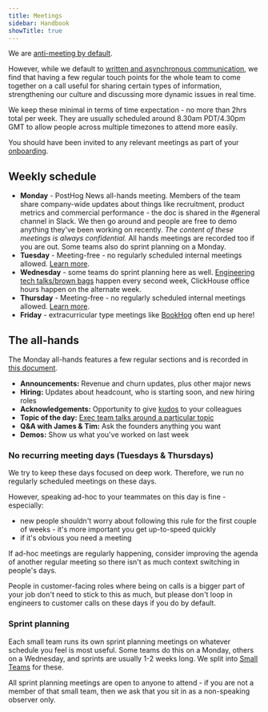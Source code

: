 ```yaml
---
title: Meetings
sidebar: Handbook
showTitle: true
---
```


We are [anti-meeting by default](/blog/meetings). 

However, while we default to [written and asynchronous communication](/handbook/company/communication), we find that having a few regular touch points for the whole team to come together on a call useful for sharing certain types of information, strengthening our culture and discussing more dynamic issues in real time. 

We keep these minimal in terms of time expectation - no more than 2hrs total per week. They are usually scheduled around 8.30am PDT/4.30pm GMT to allow people across multiple timezones to attend more easily. 

You should have been invited to any relevant meetings as part of your [onboarding](/handbook/people/onboarding). 

## Weekly schedule

- **Monday** - PostHog News all-hands meeting. Members of the team share company-wide updates about things like recruitment, product metrics and commercial performance - the doc is shared in the #general channel in Slack. We then go around and people are free to demo anything they've been working on recently. _The content of these meetings is always confidential._ All hands meetings are recorded too if you are out. Some teams also do sprint planning on a Monday. 
- **Tuesday** - Meeting-free - no regularly scheduled internal meetings allowed. [Learn more](#no-recurring-meeting-days-tuesdaysthursdays).
- **Wednesday** - some teams do sprint planning here as well. [Engineering tech talks/brown bags](/handbook/engineering/tech-talks) happen every second week, ClickHouse office hours happen on the alternate week. 
- **Thursday** - Meeting-free - no regularly scheduled internal meetings allowed. [Learn more](#no-recurring-meeting-days-tuesdaysthursdays).
- **Friday** - extracurricular type meetings like [BookHog](/handbook/people/clubs#clubs-at-posthog) often end up here!

## The all-hands

The Monday all-hands features a few regular sections and is recorded in [this document](https://docs.google.com/document/d/1JbA2W1CP2sA5vRVnS0UgyDgRz88mKpEVeinW6SYjO74/edit?usp=sharing).

- **Announcements:** Revenue and churn updates, plus other major news
- **Hiring:** Updates about headcount, who is starting soon, and new hiring roles
- **Acknowledgements:** Opportunity to give [kudos](/handbook/company/kudos) to your colleagues
- **Topic of the day:** [Exec team talks around a particular topic](/handbook/exec/all-hands-topics)
- **Q&A with James & Tim:** Ask the founders anything you want
- **Demos:** Show us what you've worked on last week

### No recurring meeting days (Tuesdays & Thursdays)

We try to keep these days focused on deep work. Therefore, we run no regularly scheduled meetings on these days.

However, speaking ad-hoc to your teammates on this day is fine - especially:

* new people shouldn't worry about following this rule for the first couple of weeks - it's more important you get up-to-speed quickly
* if it's obvious you need a meeting

If ad-hoc meetings are regularly happening, consider improving the agenda of another regular meeting so there isn't as much context switching in people's days. 

People in customer-facing roles where being on calls is a bigger part of your job don't need to stick to this as much, but please don't loop in engineers to customer calls on these days if you do by default. 

### Sprint planning

Each small team runs its own sprint planning meetings on whatever schedule you feel is most useful. Some teams do this on a Monday, others on a Wednesday, and sprints are usually 1-2 weeks long. We split into [Small Teams](/handbook/team-structure) for these.

All sprint planning meetings are open to anyone to attend - if you are not a member of that small team, then we ask that you sit in as a non-speaking observer only. 
